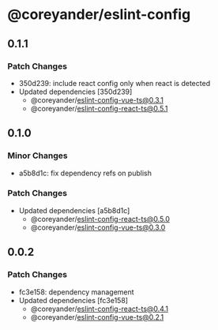 # @coreyander/eslint-config

## 0.1.1

### Patch Changes

- 350d239: include react config only when react is detected
- Updated dependencies [350d239]
  - @coreyander/eslint-config-vue-ts@0.3.1
  - @coreyander/eslint-config-react-ts@0.5.1

## 0.1.0

### Minor Changes

- a5b8d1c: fix dependency refs on publish

### Patch Changes

- Updated dependencies [a5b8d1c]
  - @coreyander/eslint-config-react-ts@0.5.0
  - @coreyander/eslint-config-vue-ts@0.3.0

## 0.0.2

### Patch Changes

- fc3e158: dependency management
- Updated dependencies [fc3e158]
  - @coreyander/eslint-config-react-ts@0.4.1
  - @coreyander/eslint-config-vue-ts@0.2.1
